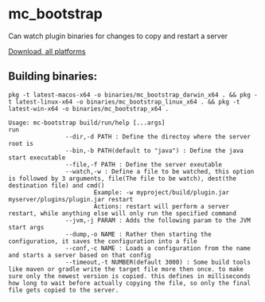 # mc_bootstrap
Can watch plugin binaries for changes to copy and restart a server  

[Download, all platforms](https://github.com/liz3/mc_bootstrap/releases/latest)

## Building binaries:
`pkg -t latest-macos-x64 -o binaries/mc_bootstrap_darwin_x64 . && pkg -t latest-linux-x64 -o binaries/mc_bootstrap_linux_x64 . && pkg -t latest-win-x64 -o binaries/mc_bootstrap_x64 .`

```
Usage: mc-bootstrap build/run/help [...args]
run
                --dir,-d PATH : Define the directoy where the server root is
                --bin,-b PATH(default to "java") : Define the java start executable
                --file,-f PATH : Define the server exeutable
                --watch,-w : Define a file to be watched, this option is followed by 3 arguments, file(The file to be watch), dest(the destination file) and cmd()
                        Example: -w myproject/build/plugin.jar myserver/plugins/plugin.jar restart
                        Actions: restart will perform a server restart, while anything else will only run the specified command
                --jvm,-j PARAM : Adds the following param to the JVM start args
                --dump,-o NAME : Rather then starting the configuration, it saves the configuration into a file
                --conf,-c NAME : Loads a configuration from the name and starts a server based on that config
                --timeout,-t NUMBER(default 3000) : Some build tools like maven or gradle write the target file more then once. to make sure only the newest version is copied. this defines in milliseconds how long to wait before actually copying the file, so only the final file gets copied to the server.

```